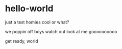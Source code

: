 # hello-world
just a test homies
cool or what?

we poppin off boys
watch out 
look at me goooooooooo



get ready, world
